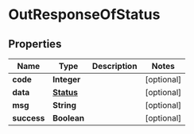 

# OutResponseOfStatus

## Properties

Name | Type | Description | Notes
------------ | ------------- | ------------- | -------------
**code** | **Integer** |  |  [optional]
**data** | [**Status**](Status.md) |  |  [optional]
**msg** | **String** |  |  [optional]
**success** | **Boolean** |  |  [optional]




